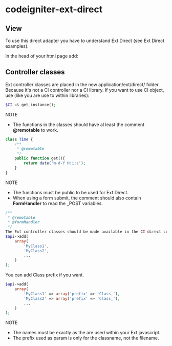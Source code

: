 # codeigniter-ext-direct
## View
To use this direct adapter you have to understand Ext Direct (see Ext Direct examples).

In the head of your html page add:

<script type="text/javascript" src="<?php echo site_url('direct/api'); ?>"></script>

## Controller classes
Ext controller classes are placed in the new application/ext/direct/ folder.
Because it's not a CI controller nor a CI library.
If you want to use CI object, use (like you are use to within libraries):
```php
$CI =& get_instance();
```
NOTE
* The functions in the classes should have al least the comment **@remotable** to work.

```php
class Time {
    /**
     * @remotable
     */
    public function get(){
        return date('m-d-Y H:i:s');
    }
}
```
NOTE
* The functions must be public to be used for Ext Direct.
* When using a form submit, the comment should also contain **FormHandler** to read the _POST variables.

```php
/**
 * @remotable
 * @formHandler
 */
The Ext controller classes should be made available in the CI direct controller.
$api->add(
    array(
        'MyClass1',
        'MyClass2',
        ...
    )
);
```
You can add Class prefix if you want.

```php
$api->add(
    array(
        'MyClass1' => array('prefix' => 'Class_'),
        'MyClass2' => array('prefix' => 'Class_'),
        ...
    )
);
```
NOTE
* The names must be exactly as the are used within your Ext javascript.
* The prefix used as param is only for the classname, not the filename.
